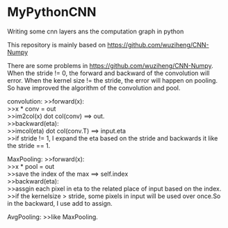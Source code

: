 # MyPythonCNN
Writing some cnn layers ans the computation graph in python

This repository is mainly based on https://github.com/wuziheng/CNN-Numpy

There are some problems in https://github.com/wuziheng/CNN-Numpy. When the stride != 0, the forward and backward of the convolution will error. When the kernel size != the stride, the error will happen on pooling. So  have improved the algorithm of the convolution and pool. 

convolution:
	>>forward(x):<br>
	>>x * conv = out<br>
	>>im2col(x) dot col(conv) ==> out.<br>
	>>backward(eta):<br>
	>>imcol(eta) dot col(conv.T) ==> input.eta<br>
	>>if stride != 1, I expand the eta based on the stride and backwards it like the stride == 1.<br>

MaxPooling:
	>>forward(x):<br>
	>>x * pool = out<br>
	>>save the index of the max ==> self.index<br>
	>>backward(eta):<br>
	>>assgin each pixel in eta to the related place of input based on the index.<br>
	>>if the kernelsize > stride, some pixels in input will be used over once.So in the backward, I use add to assign.<br>

AvgPooling:
	>>like MaxPooling.<br>



